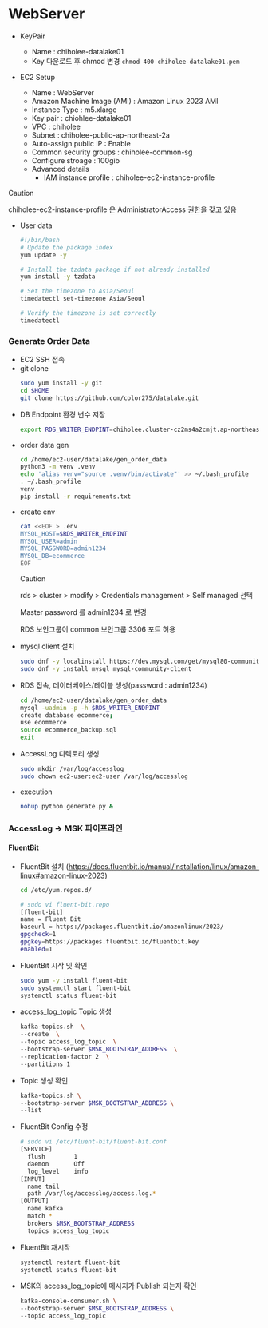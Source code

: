 # WebServer
- KeyPair 
  - Name : chiholee-datalake01
  - Key 다운로드 후 chmod 변경 `chmod 400 chiholee-datalake01.pem` 

- EC2 Setup
  - Name : WebServer
  - Amazon Machine Image (AMI) : Amazon Linux 2023 AMI
  - Instance Type : m5.xlarge
  - Key pair : chiohlee-datalake01
  - VPC : chiholee
  - Subnet : chiholee-public-ap-northeast-2a
  - Auto-assign public IP : Enable
  - Common security groups : chiholee-common-sg
  - Configure stroage : 100gib
  - Advanced details
    - IAM instance profile : chiholee-ec2-instance-profile
> [!CAUTION]  
> chiholee-ec2-instance-profile 은 AdministratorAccess 권한을 갖고 있음

  - User data
    ```bash
    #!/bin/bash
    # Update the package index
    yum update -y

    # Install the tzdata package if not already installed
    yum install -y tzdata

    # Set the timezone to Asia/Seoul
    timedatectl set-timezone Asia/Seoul

    # Verify the timezone is set correctly
    timedatectl
    ```

### Generate Order Data
- EC2 SSH 접속
- git clone
    ```bash
    sudo yum install -y git
    cd $HOME
    git clone https://github.com/color275/datalake.git        
    ```
- DB Endpoint 환경 변수 저장
    ```bash
    export RDS_WRITER_ENDPINT=chiholee.cluster-cz2ms4a2cmjt.ap-northeast-2.rds.amazonaws.com
    ```
- order data gen
    ```bash
    cd /home/ec2-user/datalake/gen_order_data
    python3 -m venv .venv
    echo 'alias venv="source .venv/bin/activate"' >> ~/.bash_profile
    . ~/.bash_profile
    venv
    pip install -r requirements.txt
    ```
- create env
    ```bash
    cat <<EOF > .env
    MYSQL_HOST=$RDS_WRITER_ENDPINT
    MYSQL_USER=admin
    MYSQL_PASSWORD=admin1234
    MYSQL_DB=ecommerce
    EOF
    ```
    > [!CAUTION]  
    > rds > cluster > modify > Credentials management > Self managed 선택
    > 
    > Master password 를 admin1234 로 변경
    > 
    > RDS 보안그룹이 common 보안그룹 3306 포트 허용
- mysql client 설치
    ```bash
    sudo dnf -y localinstall https://dev.mysql.com/get/mysql80-community-release-el9-4.noarch.rpm
    sudo dnf -y install mysql mysql-community-client
    ```
- RDS 접속, 데이터베이스/테이블 생성(password : admin1234)
    ```bash
    cd /home/ec2-user/datalake/gen_order_data
    mysql -uadmin -p -h $RDS_WRITER_ENDPINT
    create database ecommerce;
    use ecommerce
    source ecommerce_backup.sql
    exit
    ```
- AccessLog 디렉토리 생성
    ```bash
    sudo mkdir /var/log/accesslog
    sudo chown ec2-user:ec2-user /var/log/accesslog
    ```
- execution
    ```bash
    nohup python generate.py &
    ```

### AccessLog -> MSK 파이프라인
#### FluentBit
- FluentBit 설치 (https://docs.fluentbit.io/manual/installation/linux/amazon-linux#amazon-linux-2023)
  ```bash
  cd /etc/yum.repos.d/
  ```
  ```bash
  # sudo vi fluent-bit.repo
  [fluent-bit]
  name = Fluent Bit
  baseurl = https://packages.fluentbit.io/amazonlinux/2023/
  gpgcheck=1
  gpgkey=https://packages.fluentbit.io/fluentbit.key
  enabled=1  
  ```
- FluentBit 시작 및 확인
  ```bash
  sudo yum -y install fluent-bit
  sudo systemctl start fluent-bit
  systemctl status fluent-bit
  ```

- access_log_topic Topic 생성
  ```bash
  kafka-topics.sh  \
  --create  \
  --topic access_log_topic  \
  --bootstrap-server $MSK_BOOTSTRAP_ADDRESS  \
  --replication-factor 2  \
  --partitions 1
  ```
- Topic 생성 확인
  ```bash
  kafka-topics.sh \
  --bootstrap-server $MSK_BOOTSTRAP_ADDRESS \
  --list
  ```

- FluentBit Config 수정
  ```bash
  # sudo vi /etc/fluent-bit/fluent-bit.conf
  [SERVICE]
    flush        1
    daemon       Off
    log_level    info
  [INPUT]
    name tail
    path /var/log/accesslog/access.log.*
  [OUTPUT]
    name kafka
    match *
    brokers $MSK_BOOTSTRAP_ADDRESS
    topics access_log_topic
  ```
- FluentBit 재시작
  ```bash
  systemctl restart fluent-bit
  systemctl status fluent-bit
  ```

- MSK의 access_log_topic에 메시지가 Publish 되는지 확인
  ```bash
  kafka-console-consumer.sh \
  --bootstrap-server $MSK_BOOTSTRAP_ADDRESS \
  --topic access_log_topic
  ```